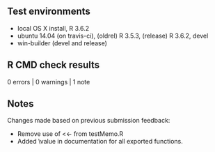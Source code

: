 ## Test environments

* local OS X install, R 3.6.2
* ubuntu 14.04 (on travis-ci), (oldrel) R 3.5.3, (release) R 3.6.2, devel
* win-builder (devel and release)

## R CMD check results

0 errors | 0 warnings | 1 note

## Notes

Changes made based on previous submission feedback:

* Remove use of <<- from testMemo.R
* Added \value in documentation for all exported functions.